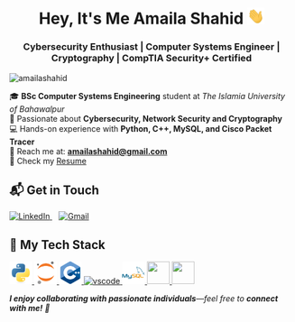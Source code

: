 <h1 align="center">Hey, It's Me Amaila Shahid <img src="https://raw.githubusercontent.com/ABSphreak/ABSphreak/master/gifs/Hi.gif" width="30px"></h1>
<h3 align="center">Cybersecurity Enthusiast | Computer Systems Engineer | Cryptography | CompTIA Security+ Certified</h3>

<p align="left"> <img src="https://komarev.com/ghpvc/?username=amailashahid&label=Profile%20views&color=0e75b6&style=flat" alt="amailashahid"/> </p>

🎓 **BSc Computer Systems Engineering** student at *The Islamia University of Bahawalpur*  
🔐 Passionate about **Cybersecurity, Network Security and Cryptography**  
💻 Hands-on experience with **Python, C++, MySQL, and Cisco Packet Tracer**  
📧 Reach me at: **amailashahid@gmail.com**  
📑 Check my [Resume](https://drive.google.com/file/d/1tgWEgexIK7bKl2lw7ArYx7SkrhOfZK_T/view?usp=sharing)

## 📬 Get in Touch
<p align="left">
  <a href="https://www.linkedin.com/in/amaila-shahid6301608">
    <img src="https://www.vectorlogo.zone/logos/linkedin/linkedin-tile.svg" alt="LinkedIn" width="35px">
  </a>
  &nbsp;&nbsp;
  <a href="mailto:amailashahid@gmail.com">
    <img src="https://www.vectorlogo.zone/logos/gmail/gmail-tile.svg" alt="Gmail" width="35px">
  </a>
</p>

## 🧰 My Tech Stack
<p align="left">
  <a href="https://www.python.org" target="_blank" rel="noreferrer"> <img src="https://raw.githubusercontent.com/devicons/devicon/master/icons/python/python-original.svg" width="40" height="40"/> </a>
   <a href="https://jupyter.org/" target="_blank" rel="noreferrer"> <img src="https://raw.githubusercontent.com/devicons/devicon/master/icons/jupyter/jupyter-original.svg" alt="jupyter" width="40" height="40"/> </a>
  <a href="https://www.cplusplus.com" target="_blank" rel="noreferrer"> <img src="https://raw.githubusercontent.com/devicons/devicon/master/icons/cplusplus/cplusplus-original.svg" width="40" height="40"/> </a>
   <a href="https://code.visualstudio.com/" target="_blank" rel="noreferrer"> <img src="https://code.visualstudio.com/favicon.ico" alt="vscode" width="40" height="40"/> </a>
  <a href="https://www.mysql.com" target="_blank" rel="noreferrer"> <img src="https://raw.githubusercontent.com/devicons/devicon/master/icons/mysql/mysql-original-wordmark.svg" width="40" height="40"/> </a>
  <a href="https://www.netacad.com/courses/packet-tracer" target="_blank" rel="noreferrer">
  <img src="https://upload.wikimedia.org/wikipedia/commons/3/3b/Cisco_logo.svg" width="40" height="40"/>
</a>
  <a href="https://www.figma.com" target="_blank" rel="noreferrer"> <img src="https://www.vectorlogo.zone/logos/figma/figma-icon.svg" width="40" height="40"/> </a>

</p>

<em><b>I enjoy collaborating with passionate individuals</b>—feel free to <b>connect with me!</b> 🚀</em>
